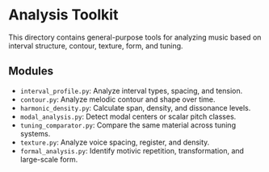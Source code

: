 # Analysis Toolkit

This directory contains general-purpose tools for analyzing music based on interval structure, contour, texture, form, and tuning.

## Modules

- `interval_profile.py`: Analyze interval types, spacing, and tension.
- `contour.py`: Analyze melodic contour and shape over time.
- `harmonic_density.py`: Calculate span, density, and dissonance levels.
- `modal_analysis.py`: Detect modal centers or scalar pitch classes.
- `tuning_comparator.py`: Compare the same material across tuning systems.
- `texture.py`: Analyze voice spacing, register, and density.
- `formal_analysis.py`: Identify motivic repetition, transformation, and large-scale form.